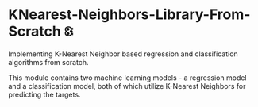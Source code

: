 # KNearest-Neighbors-Library-From-Scratch 🕃

Implementing K-Nearest Neighbor based regression and classification algorithms from scratch.

This module contains two machine learning models - a regression model and a classification model, both of which utilize K-Nearest Neighbors for predicting the targets.
